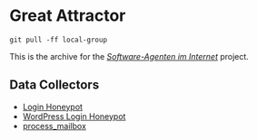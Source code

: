 # Great Attractor

`git pull -ff local-group`

This is the archive for the [*Software-Agenten im Internet*](https://github.com/SoftwareAgenten/Arbeit) project.

## Data Collectors

- [Login Honeypot](https://github.com/SoftwareAgenten/Login-Honeypot)
- [WordPress Login Honeypot](https://github.com/SoftwareAgenten/WordPress-Login-Honeypot)
- [process_mailbox](https://github.com/SoftwareAgenten/process_mailbox)